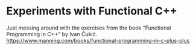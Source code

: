 # Experiments with Functional C++

Just messing around with the exercises from the book "Functional Programming in C++" by Ivan Čukić.
https://www.manning.com/books/functional-programming-in-c-plus-plus
